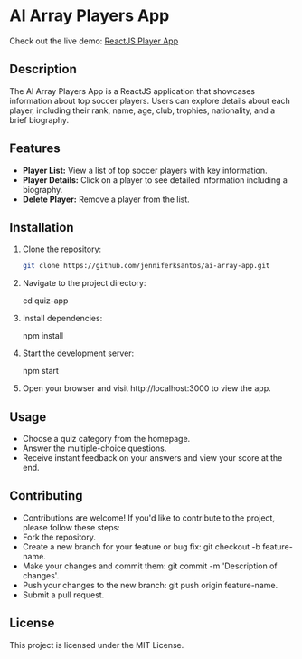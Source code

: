 # AI Array Players App

Check out the live demo: [ReactJS Player App](https://jenniferksantos.github.io/ai-array-app/)

## Description

The AI Array Players App is a ReactJS application that showcases information about top soccer players. Users can explore details about each player, including their rank, name, age, club, trophies, nationality, and a brief biography.

## Features

- **Player List:** View a list of top soccer players with key information.
- **Player Details:** Click on a player to see detailed information including a biography.
- **Delete Player:** Remove a player from the list.

## Installation

1. Clone the repository:

   ```bash
   git clone https://github.com/jenniferksantos/ai-array-app.git

2. Navigate to the project directory:

    cd quiz-app

3. Install dependencies:

    npm install

4. Start the development server:

    npm start

5. Open your browser and visit http://localhost:3000 to view the app.

## Usage

- Choose a quiz category from the homepage.
- Answer the multiple-choice questions.
- Receive instant feedback on your answers and view your score at the end.

## Contributing

- Contributions are welcome! If you'd like to contribute to the project, please follow these steps:
- Fork the repository.
- Create a new branch for your feature or bug fix: git checkout -b feature-name.
- Make your changes and commit them: git commit -m 'Description of changes'.
- Push your changes to the new branch: git push origin feature-name.
- Submit a pull request.

## License

This project is licensed under the MIT License.


